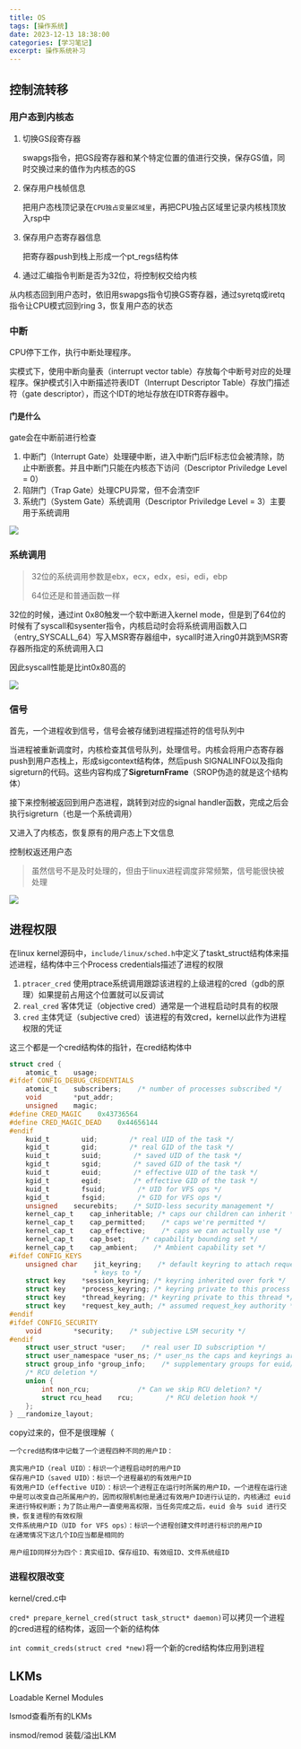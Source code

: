 ```yaml
---
title: OS
tags: [操作系统]
date: 2023-12-13 18:38:00
categories: [学习笔记]
excerpt: 操作系统补习
---
```


## 控制流转移

### 用户态到内核态

1. 切换GS段寄存器

   swapgs指令，把GS段寄存器和某个特定位置的值进行交换，保存GS值，同时交换过来的值作为内核态的GS

2. 保存用户栈帧信息

   把用户态栈顶记录在`CPU独占变量区域里`，再把CPU独占区域里记录内核栈顶放入rsp中

3. 保存用户态寄存器信息

   把寄存器push到栈上形成一个pt_regs结构体

4. 通过汇编指令判断是否为32位，将控制权交给内核

从内核态回到用户态时，依旧用swapgs指令切换GS寄存器，通过syretq或iretq指令让CPU模式回到ring 3，恢复用户态的状态

### 中断

CPU停下工作，执行中断处理程序。

实模式下，使用中断向量表（interrupt vector table）存放每个中断号对应的处理程序。保护模式引入中断描述符表IDT（Interrupt Descriptor Table）存放门描述符（gate descriptor），而这个IDT的地址存放在IDTR寄存器中。

#### 门是什么

gate会在中断前进行检查

1. 中断门（Interrupt Gate）处理硬中断，进入中断门后IF标志位会被清除，防止中断嵌套。并且中断门只能在内核态下访问（Descriptor Priviledge Level = 0）
2. 陷阱门（Trap Gate）处理CPU异常，但不会清空IF
3. 系统门（System Gate）系统调用（Descriptor Priviledge Level = 3）主要用于系统调用

![](/img/学习笔记/OS/1.jpg)



### 系统调用

> 32位的系统调用参数是ebx，ecx，edx，esi，edi，ebp
>
> 64位还是和普通函数一样

32位的时候，通过int 0x80触发一个软中断进入kernel mode，但是到了64位的时候有了syscall和sysenter指令，内核启动时会将系统调用函数入口（entry_SYSCALL_64）写入MSR寄存器组中，sycall时进入ring0并跳到MSR寄存器所指定的系统调用入口

因此syscall性能是比int0x80高的

![](/img/学习笔记/OS/2.jpg)



### 信号

首先，一个进程收到信号，信号会被存储到进程描述符的信号队列中

当进程被重新调度时，内核检查其信号队列，处理信号。内核会将用户态寄存器push到用户态栈上，形成sigcontext结构体，然后push SIGNALINFO以及指向sigreturn的代码。这些内容构成了**SigreturnFrame**（SROP伪造的就是这个结构体）

接下来控制被返回到用户态进程，跳转到对应的signal handler函数，完成之后会执行sigreturn（也是一个系统调用）

又进入了内核态，恢复原有的用户态上下文信息

控制权返还用户态

> 虽然信号不是及时处理的，但由于linux进程调度非常频繁，信号能很快被处理

![](/img/学习笔记/OS/3.jpg)



## 进程权限

在linux kernel源码中，`include/linux/sched.h`中定义了taskt_struct结构体来描述进程，结构体中三个Process credentials描述了进程的权限

1. `ptracer_cred` 使用ptrace系统调用跟踪该进程的上级进程的cred（gdb的原理）如果提前占用这个位置就可以反调试
2. `real_cred` 客体凭证（objective cred）通常是一个进程启动时具有的权限
3. `cred` 主体凭证（subjective cred）该进程的有效cred，kernel以此作为进程权限的凭证

这三个都是一个cred结构体的指针，在cred结构体中

```c
struct cred {
    atomic_t    usage;
#ifdef CONFIG_DEBUG_CREDENTIALS
    atomic_t    subscribers;    /* number of processes subscribed */
    void        *put_addr;
    unsigned    magic;
#define CRED_MAGIC    0x43736564
#define CRED_MAGIC_DEAD    0x44656144
#endif
    kuid_t        uid;        /* real UID of the task */
    kgid_t        gid;        /* real GID of the task */
    kuid_t        suid;        /* saved UID of the task */
    kgid_t        sgid;        /* saved GID of the task */
    kuid_t        euid;        /* effective UID of the task */
    kgid_t        egid;        /* effective GID of the task */
    kuid_t        fsuid;        /* UID for VFS ops */
    kgid_t        fsgid;        /* GID for VFS ops */
    unsigned    securebits;    /* SUID-less security management */
    kernel_cap_t    cap_inheritable; /* caps our children can inherit */
    kernel_cap_t    cap_permitted;    /* caps we're permitted */
    kernel_cap_t    cap_effective;    /* caps we can actually use */
    kernel_cap_t    cap_bset;    /* capability bounding set */
    kernel_cap_t    cap_ambient;    /* Ambient capability set */
#ifdef CONFIG_KEYS
    unsigned char    jit_keyring;    /* default keyring to attach requested
                     * keys to */
    struct key    *session_keyring; /* keyring inherited over fork */
    struct key    *process_keyring; /* keyring private to this process */
    struct key    *thread_keyring; /* keyring private to this thread */
    struct key    *request_key_auth; /* assumed request_key authority */
#endif
#ifdef CONFIG_SECURITY
    void        *security;    /* subjective LSM security */
#endif
    struct user_struct *user;    /* real user ID subscription */
    struct user_namespace *user_ns; /* user_ns the caps and keyrings are relative to. */
    struct group_info *group_info;    /* supplementary groups for euid/fsgid */
    /* RCU deletion */
    union {
        int non_rcu;            /* Can we skip RCU deletion? */
        struct rcu_head    rcu;        /* RCU deletion hook */
    };
} __randomize_layout;
```

copy过来的，但不是很理解（

```
一个cred结构体中记载了一个进程四种不同的用户ID：

真实用户ID（real UID）：标识一个进程启动时的用户ID
保存用户ID（saved UID）：标识一个进程最初的有效用户ID
有效用户ID（effective UID）：标识一个进程正在运行时所属的用户ID，一个进程在运行途中是可以改变自己所属用户的，因而权限机制也是通过有效用户ID进行认证的，内核通过 euid 来进行特权判断；为了防止用户一直使用高权限，当任务完成之后，euid 会与 suid 进行交换，恢复进程的有效权限
文件系统用户ID（UID for VFS ops）：标识一个进程创建文件时进行标识的用户ID
在通常情况下这几个ID应当都是相同的

用户组ID同样分为四个：真实组ID、保存组ID、有效组ID、文件系统组ID
```

### 进程权限改变

kernel/cred.c中

```cred* prepare_kernel_cred(struct task_struct* daemon)```可以拷贝一个进程的cred进程的结构体，返回一个新的结构体

```int commit_creds(struct cred *new)```将一个新的cred结构体应用到进程



## LKMs

Loadable Kernel Modules

lsmod查看所有的LKMs

insmod/remod 装载/溢出LKM